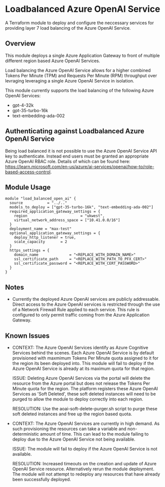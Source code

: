 # Loadbalanced Azure OpenAI Service
A Terraform module to deploy and configure the neccessary services for providing layer 7 load balancing of the Azure OpenAI Service. 
## Overview
This module deploys a single Azure Application Gateway to front of multiple different region based Azure OpenAI Services.

Load balancing the Azure OpenAI Service allows for a higher combined Tokens Per Minute (TPM) and Requests Per Minute (RPM) throughput over levraging leveraging a single Azure OpenAI Service in isolation. 

This module currently supports the load balancing of the following Azure OpenAI Services:
* gpt-4-32k
* gpt-35-turbo-16k
* text-embedding-ada-002

## Authenticating against Loadbalanced Azure OpenAI Service
Being load balanced it is not possible to use the Azure OpenAI Service API key to authenticate. Instead end users must be granted an appropriate Azure OpenAI RBAC role. Details of which can be found here: https://learn.microsoft.com/en-us/azure/ai-services/openai/how-to/role-based-access-control.

## Module Usage
```hcl
module "load_balanced_open_ai" {
  source           = "../.."
  models_to_deploy = ["gpt-35-turbo-16k", "text-embedding-ada-002"]
  required_application_gateway_settings = {
    region                        = "ukwest",
    virtual_network_address_space = ["10.41.0.0/16"]
  }
  deployment_name = "max-test"
  optional_application_gateway_settings = {
    deploy_http_listener = true,
    scale_capacity       = 2
  }
  https_settings = {
    domain_name              = "<REPLACE_WITH_DOMAIN_NAME>"
    ssl_certificate_path     = "<REPLACE_WITH_PATH_TO_PFX_CERT>"
    ssl_certificate_password = "<REPLACE_WITH_CERT_PASSWORD>"
  }
}
```
## Notes
* Currently the deployed Azure OpenAI services are publicly addressable. Direct access to the Azure OpenAI services is restricted through the use of a Network Firewall Rule applied to each service. This rule is configured to only permit traffic coming from the Azure Application Gateway. 

## Known Issues  
  
* CONTEXT: The Azure OpenAI Services identify as Azure Cognitive Services behind the scenes. Each Azure OpenAI Service is by default provisioned with maxmimum Tokens Per Minute quota assigned to it for the region its been deployed into. This module will fail to deploy if the Azure OpenAI Service is already at its maximum quota for that region.    
      
  ISSUE: Deleting Azure OpenAI Services via the portal will delete the resource from the Azure portal but does not release the Tokens Per Minute quota for the region. The platform registers these Azure OpenAI Services as 'Soft Deleted', these soft deleted instances will need to be purged to allow the module to deploy correctly into each region.    
      
  RESOLUTION: Use the aoai-soft-delete-purger.sh script to purge these soft deleted instances and free up the region based quota.  

* CONTEXT: The Azure OpenAI Services are currently in high demand. As such provisioning the resources can take a variable and non-deterministic amount of time. This can lead to the module failing to deploy due to the Azure OpenAI Service not being available.    
      
  ISSUE: The module will fail to deploy if the Azure OpenAI Service is not available.    
      
  RESOLUTION: Increased timeouts on the creation and update of Azure OpenAI Service resource. Alternatively rerun the module deployment. The module will not attempt to redeploy any resources that have already been successfully deployed.
